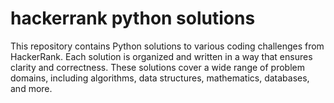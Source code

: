 # hackerrank python solutions
This repository contains Python solutions to various coding challenges from HackerRank. Each solution is organized and written in a way that ensures clarity and correctness. These solutions cover a wide range of problem domains, including algorithms, data structures, mathematics, databases, and more.
